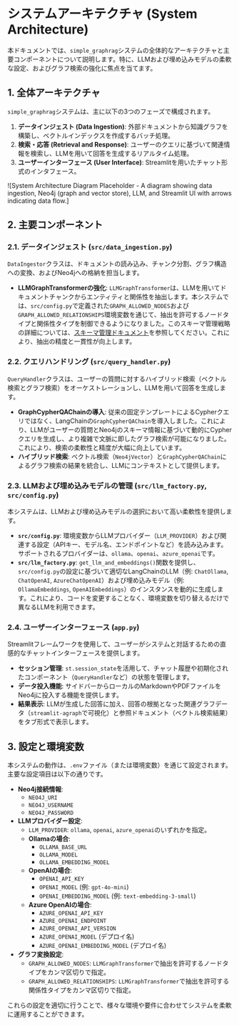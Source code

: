 # システムアーキテクチャ (System Architecture)

本ドキュメントでは、`simple_graphrag`システムの全体的なアーキテクチャと主要コンポーネントについて説明します。特に、LLMおよび埋め込みモデルの柔軟な設定、およびグラフ検索の強化に焦点を当てます。

## 1. 全体アーキテクチャ

`simple_graphrag`システムは、主に以下の3つのフェーズで構成されます。

1.  **データインジェスト (Data Ingestion)**: 外部ドキュメントから知識グラフを構築し、ベクトルインデックスを作成するバッチ処理。
2.  **検索・応答 (Retrieval and Response)**: ユーザーのクエリに基づいて関連情報を検索し、LLMを用いて回答を生成するリアルタイム処理。
3.  **ユーザーインターフェース (User Interface)**: Streamlitを用いたチャット形式のインタフェース。

![System Architecture Diagram Placeholder - A diagram showing data ingestion, Neo4j (graph and vector store), LLM, and Streamlit UI with arrows indicating data flow.]

## 2. 主要コンポーネント

### 2.1. データインジェスト (`src/data_ingestion.py`)

`DataIngestor`クラスは、ドキュメントの読み込み、チャンク分割、グラフ構造への変換、およびNeo4jへの格納を担当します。

*   **LLMGraphTransformerの強化**: `LLMGraphTransformer`は、LLMを用いてドキュメントチャンクからエンティティと関係性を抽出します。本システムでは、`src/config.py`で定義された`GRAPH_ALLOWED_NODES`および`GRAPH_ALLOWED_RELATIONSHIPS`環境変数を通じて、抽出を許可するノードタイプと関係性タイプを制御できるようになりました。このスキーマ管理戦略の詳細については、[スキーマ管理ドキュメント](./SchemaManagement.md)を参照してください。これにより、抽出の精度と一貫性が向上します。

### 2.2. クエリハンドリング (`src/query_handler.py`)

`QueryHandler`クラスは、ユーザーの質問に対するハイブリッド検索（ベクトル検索とグラフ検索）をオーケストレーションし、LLMを用いて回答を生成します。

*   **GraphCypherQAChainの導入**: 従来の固定テンプレートによるCypherクエリではなく、LangChainの`GraphCypherQAChain`を導入しました。これにより、LLMがユーザーの質問とNeo4jのスキーマ情報に基づいて動的にCypherクエリを生成し、より複雑で文脈に即したグラフ検索が可能になりました。これにより、検索の柔軟性と精度が大幅に向上しています。
*   **ハイブリッド検索**: ベクトル検索（`Neo4jVector`）と`GraphCypherQAChain`によるグラフ検索の結果を統合し、LLMにコンテキストとして提供します。

### 2.3. LLMおよび埋め込みモデルの管理 (`src/llm_factory.py`, `src/config.py`)

本システムは、LLMおよび埋め込みモデルの選択において高い柔軟性を提供します。

*   **`src/config.py`**: 環境変数からLLMプロバイダー（`LLM_PROVIDER`）および関連する設定（APIキー、モデル名、エンドポイントなど）を読み込みます。サポートされるプロバイダーは、`ollama`、`openai`、`azure_openai`です。
*   **`src/llm_factory.py`**: `get_llm_and_embeddings()`関数を提供し、`src/config.py`の設定に基づいて適切なLangChainのLLM（例: `ChatOllama`, `ChatOpenAI`, `AzureChatOpenAI`）および埋め込みモデル（例: `OllamaEmbeddings`, `OpenAIEmbeddings`）のインスタンスを動的に生成します。これにより、コードを変更することなく、環境変数を切り替えるだけで異なるLLMを利用できます。

### 2.4. ユーザーインターフェース (`app.py`)

Streamlitフレームワークを使用して、ユーザーがシステムと対話するための直感的なチャットインターフェースを提供します。

*   **セッション管理**: `st.session_state`を活用して、チャット履歴や初期化されたコンポーネント（`QueryHandler`など）の状態を管理します。
*   **データ投入機能**: サイドバーからローカルのMarkdownやPDFファイルをNeo4jに投入する機能を提供します。
*   **結果表示**: LLMが生成した回答に加え、回答の根拠となった関連グラフデータ（`streamlit-agraph`で可視化）と参照ドキュメント（ベクトル検索結果）をタブ形式で表示します。

## 3. 設定と環境変数

本システムの動作は、`.env`ファイル（または環境変数）を通じて設定されます。主要な設定項目は以下の通りです。

*   **Neo4j接続情報**:
    *   `NEO4J_URI`
    *   `NEO4J_USERNAME`
    *   `NEO4J_PASSWORD`
*   **LLMプロバイダー設定**:
    *   `LLM_PROVIDER`: `ollama`, `openai`, `azure_openai`のいずれかを指定。
    *   **Ollamaの場合**:
        *   `OLLAMA_BASE_URL`
        *   `OLLAMA_MODEL`
        *   `OLLAMA_EMBEDDING_MODEL`
    *   **OpenAIの場合**:
        *   `OPENAI_API_KEY`
        *   `OPENAI_MODEL` (例: `gpt-4o-mini`)
        *   `OPENAI_EMBEDDING_MODEL` (例: `text-embedding-3-small`)
    *   **Azure OpenAIの場合**:
        *   `AZURE_OPENAI_API_KEY`
        *   `AZURE_OPENAI_ENDPOINT`
        *   `AZURE_OPENAI_API_VERSION`
        *   `AZURE_OPENAI_MODEL` (デプロイ名)
        *   `AZURE_OPENAI_EMBEDDING_MODEL` (デプロイ名)
*   **グラフ変換設定**:
    *   `GRAPH_ALLOWED_NODES`: `LLMGraphTransformer`で抽出を許可するノードタイプをカンマ区切りで指定。
    *   `GRAPH_ALLOWED_RELATIONSHIPS`: `LLMGraphTransformer`で抽出を許可する関係性タイプをカンマ区切りで指定。

これらの設定を適切に行うことで、様々な環境や要件に合わせてシステムを柔軟に運用することができます。
